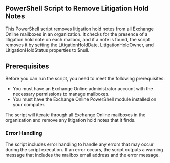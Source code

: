 ## PowerShell Script to Remove Litigation Hold Notes
This PowerShell script removes litigation hold notes from all Exchange Online mailboxes in an organization. It checks for the presence of a litigation hold note on each mailbox, and if a note is found, the script removes it by setting the LitigationHoldDate, LitigationHoldOwner, and LitigationHoldStatus properties to $null.

## Prerequisites
Before you can run the script, you need to meet the following prerequisites:

- You must have an Exchange Online administrator account with the necessary permissions to manage mailboxes.
- You must have the Exchange Online PowerShell module installed on your computer.

The script will iterate through all Exchange Online mailboxes in the organization and remove any litigation hold notes that it finds.

### Error Handling
The script includes error handling to handle any errors that may occur during the script execution. If an error occurs, the script outputs a warning message that includes the mailbox email address and the error message.

